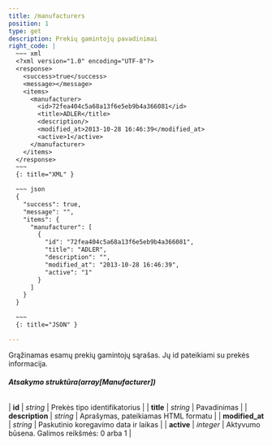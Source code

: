 ```yaml
---
title: /manufacturers
position: 1
type: get
description: Prekių gamintojų pavadinimai
right_code: |
  ~~~ xml
  <?xml version="1.0" encoding="UTF-8"?>
  <response>
    <success>true</success>
    <message></message>
    <items>
      <manufacturer>
        <id>72fea404c5a68a13f6e5eb9b4a366081</id>
        <title>ADLER</title>
        <description/>
        <modified_at>2013-10-28 16:46:39</modified_at>
        <active>1</active>
      </manufacturer>
    </items>
  </response>
  ~~~
  {: title="XML" }

  ~~~ json
  {
    "success": true,
    "message": "",
    "items": {
      "manufacturer": [
        {
          "id": "72fea404c5a68a13f6e5eb9b4a366081",
          "title": "ADLER",
          "description": "",
          "modified_at": "2013-10-28 16:46:39",
          "active": "1"
        }
      ]
    }
  }

  ~~~
  {: title="JSON" }

---
```

Grąžinamas esamų prekių gamintojų sąrašas. Jų id pateikiami su prekės informacija.

###### **Atsakymo struktūra(array[Manufacturer])**

| **id** | *string* | Prekės tipo identifikatorius |
| **title** | *string* | Pavadinimas |
| **description** | *string* | Aprašymas, pateikiamas HTML formatu |
| **modified_at** | *string* | Paskutinio koregavimo data ir laikas |
| **active** | *integer* | Aktyvumo būsena. Galimos reikšmės: 0 arba 1 |